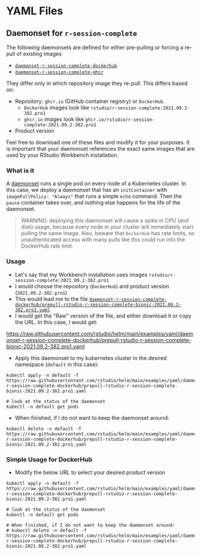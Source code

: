 # YAML Files

## Daemonset for `r-session-complete`

The following daemonsets are defined for either pre-pulling or forcing a re-pull of existing images

- [`daemonset-r-session-complete-dockerhub`](daemonset-r-session-complete-dockerhub)
- [`daemonset-r-session-complete-ghcr`](daemonset-r-session-complete-ghcr)

They differ only in which repository image they re-pull. This differs based on:

- Repository: `ghcr.io` (GitHub container registry) or `DockerHub`.
    - `DockerHub` images look like `rstudio/r-session-complete:2021.09.2-382.pro1`
    - `ghcr.io` images look like `ghcr.io/rstudio/r-session-complete:2021.09.2-382.pro1`
- Product version

Feel free to download one of these files and modify it for your purposes. It is important that your
daemonset references the exact same images that are used by your RStudio Workbench installation.

### What is it

A
[daemonset](https://kubernetes.io/docs/concepts/workloads/controllers/daemonset/)
runs a single pod on every node of a Kubernetes cluster. In this case, we
deploy a daemonset that has an `initContainer` with `imagePullPolicy: "Always"`
that runs a simple `echo` command. Then the `pause` container takes over, and
nothing else happens for the life of the daemonset.

> WARNING: deploying this daemonset will cause a spike in CPU (and disk) usage, because every node in your cluster
> will immediately start pulling the same image. Also, beware that `DockerHub` has rate limits, so unauthenticated access
> with many pulls like this could run into the DockerHub rate limit.

### Usage

- Let's say that my Workbench installation uses images `rstudio/r-session-complete:2021.09.2-382.pro1`
- I would choose the repository (`DockerHub`) and product version (`2021.09.2-382.pro1`)
- This would lead me to the file [`daemonset-r-session-complete-dockerhub/prepull-rstudio-r-session-complete-bionic-2021.09.2-382.pro1.yaml`](./daemonset-r-session-complete-dockerhub/prepull-rstudio-r-session-complete-bionic-2021.09.2-382.pro1.yaml)
- I would get the "Raw" version of the file, and either download it or copy the URL. In this case, I would get:

https://raw.githubusercontent.com/rstudio/helm/main/examples/yaml/daemonset-r-session-complete-dockerhub/prepull-rstudio-r-session-complete-bionic-2021.09.2-382.pro1.yaml

- Apply this daemonset to my kubernetes cluster in the desired namespace (`default` in this case):
```
kubectl apply -n default -f https://raw.githubusercontent.com/rstudio/helm/main/examples/yaml/daemonset-r-session-complete-dockerhub/prepull-rstudio-r-session-complete-bionic-2021.09.2-382.pro1.yaml

# look at the status of the daemonset
kubectl -n default get pods
```

- When finished, if I do not want to keep the daemonset around:
```
kubectl delete -n default -f https://raw.githubusercontent.com/rstudio/helm/main/examples/yaml/daemonset-r-session-complete-dockerhub/prepull-rstudio-r-session-complete-bionic-2021.09.2-382.pro1.yaml
```

### Simple Usage for DockerHub

- Modify the below URL to select your desired product version

```
kubectl apply -n default -f https://raw.githubusercontent.com/rstudio/helm/main/examples/yaml/daemonset-r-session-complete-dockerhub/prepull-rstudio-r-session-complete-bionic-2021.09.2-382.pro1.yaml

# look at the status of the daemonset
kubectl -n default get pods

# When finished, if I do not want to keep the daemonset around:
# kubectl delete -n default -f https://raw.githubusercontent.com/rstudio/helm/main/examples/yaml/daemonset-r-session-complete-dockerhub/prepull-rstudio-r-session-complete-bionic-2021.09.2-382.pro1.yaml
```

